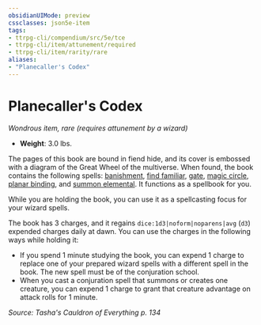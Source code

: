 ```yaml
---
obsidianUIMode: preview
cssclasses: json5e-item
tags:
- ttrpg-cli/compendium/src/5e/tce
- ttrpg-cli/item/attunement/required
- ttrpg-cli/item/rarity/rare
aliases: 
- "Planecaller's Codex"
---
```

# Planecaller's Codex
*Wondrous item, rare (requires attunement by a wizard)*  


- **Weight**: 3.0 lbs.

The pages of this book are bound in fiend hide, and its cover is embossed with a diagram of the Great Wheel of the multiverse. When found, the book contains the following spells: [banishment](/3-Mechanics/CLI/Compendium/spells/banishment.md), [find familiar](/3-Mechanics/CLI/Compendium/spells/find-familiar.md), [gate](/3-Mechanics/CLI/Compendium/spells/gate.md), [magic circle](/3-Mechanics/CLI/Compendium/spells/magic-circle.md), [planar binding](/3-Mechanics/CLI/Compendium/spells/planar-binding.md), and [summon elemental](/3-Mechanics/CLI/Compendium/spells/summon-elemental-tce.md). It functions as a spellbook for you.

While you are holding the book, you can use it as a spellcasting focus for your wizard spells.

The book has 3 charges, and it regains `dice:1d3|noform|noparens|avg` (`d3`) expended charges daily at dawn. You can use the charges in the following ways while holding it:

- If you spend 1 minute studying the book, you can expend 1 charge to replace one of your prepared wizard spells with a different spell in the book. The new spell must be of the conjuration school.  
- When you cast a conjuration spell that summons or creates one creature, you can expend 1 charge to grant that creature advantage on attack rolls for 1 minute.  

*Source: Tasha's Cauldron of Everything p. 134*